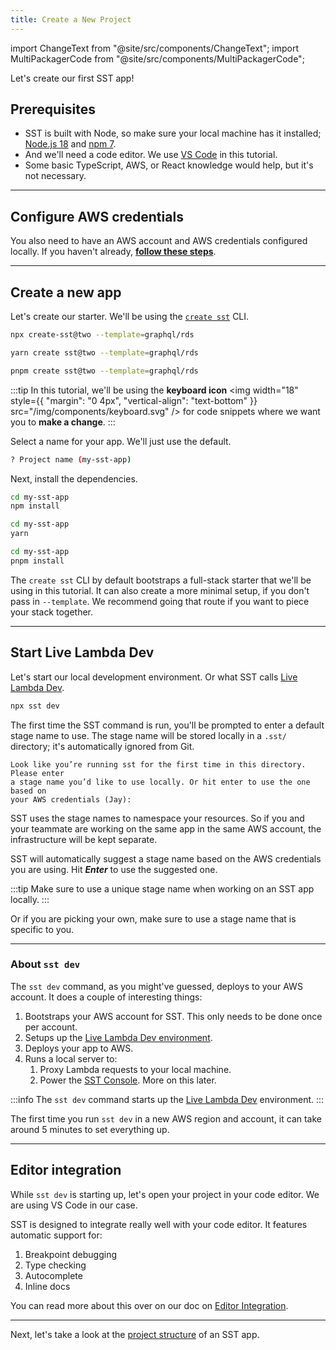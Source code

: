 ```yaml
---
title: Create a New Project
---
```


import ChangeText from "@site/src/components/ChangeText";
import MultiPackagerCode from "@site/src/components/MultiPackagerCode";

Let's create our first SST app!

## Prerequisites

- SST is built with Node, so make sure your local machine has it installed; [Node.js 18](https://nodejs.org/) and [npm 7](https://www.npmjs.com/).
- And we'll need a code editor. We use [VS Code](https://code.visualstudio.com/) in this tutorial.
- Some basic TypeScript, AWS, or React knowledge would help, but it's not necessary.

---

## Configure AWS credentials

You also need to have an AWS account and AWS credentials configured locally. If you haven't already, [**follow these steps**](../advanced/iam-credentials.md#loading-from-a-file).

---

## Create a new app

<ChangeText>

Let's create our starter. We'll be using the [`create sst`](../packages/create-sst.md) CLI.

</ChangeText>
<MultiPackagerCode>
<TabItem value="npm">

```bash
npx create-sst@two --template=graphql/rds
```

</TabItem>
<TabItem value="yarn">

```bash
yarn create sst@two --template=graphql/rds
```

</TabItem>
<TabItem value="pnpm">

```bash
pnpm create sst@two --template=graphql/rds
```

</TabItem>
</MultiPackagerCode>

:::tip
In this tutorial, we'll be using the **keyboard icon** <img width="18" style={{ "margin": "0 4px", "vertical-align": "text-bottom" }} src="/img/components/keyboard.svg" /> for code snippets where we want you to **make a change**.
:::

Select a name for your app. We'll just use the default.

```bash
? Project name (my-sst-app)
```

<ChangeText>

Next, install the dependencies.

</ChangeText>

<MultiPackagerCode>
<TabItem value="npm">

```bash
cd my-sst-app
npm install
```

</TabItem>
<TabItem value="yarn">

```bash
cd my-sst-app
yarn
```

</TabItem>
<TabItem value="pnpm">

```bash
cd my-sst-app
pnpm install
```

</TabItem>
</MultiPackagerCode>

The `create sst` CLI by default bootstraps a full-stack starter that we'll be using in this tutorial. It can also create a more minimal setup, if you don't pass in `--template`. We recommend going that route if you want to piece your stack together.

---

## Start Live Lambda Dev

<ChangeText>

Let's start our local development environment. Or what SST calls [Live Lambda Dev](../live-lambda-development.md).

</ChangeText>

```bash
npx sst dev
```

The first time the SST command is run, you'll be prompted to enter a default stage name to use. The stage name will be stored locally in a `.sst/` directory; it's automatically ignored from Git.

```
Look like you’re running sst for the first time in this directory. Please enter
a stage name you’d like to use locally. Or hit enter to use the one based on
your AWS credentials (Jay):
```

SST uses the stage names to namespace your resources. So if you and your teammate are working on the same app in the same AWS account, the infrastructure will be kept separate.

SST will automatically suggest a stage name based on the AWS credentials you are using. Hit **_Enter_** to use the suggested one.

:::tip
Make sure to use a unique stage name when working on an SST app locally.
:::

Or if you are picking your own, make sure to use a stage name that is specific to you.

---

### About `sst dev`

The `sst dev` command, as you might've guessed, deploys to your AWS account. It does a couple of interesting things:

1. Bootstraps your AWS account for SST. This only needs to be done once per account.
1. Setups up the [Live Lambda Dev environment](../live-lambda-development.md).
1. Deploys your app to AWS.
1. Runs a local server to:
   1. Proxy Lambda requests to your local machine.
   2. Power the [SST Console](../console.md). More on this later.

:::info
The `sst dev` command starts up the [Live Lambda Dev](../live-lambda-development.md) environment.
:::

The first time you run `sst dev` in a new AWS region and account, it can take around 5 minutes to set everything up.

---

## Editor integration

While `sst dev` is starting up, let's open your project in your code editor. We are using VS Code in our case.

SST is designed to integrate really well with your code editor. It features automatic support for:

1. Breakpoint debugging
2. Type checking
3. Autocomplete
4. Inline docs

You can read more about this over on our doc on [Editor Integration](../editor-integration.md).

---

Next, let's take a look at the [project structure](project-structure.md) of an SST app.
